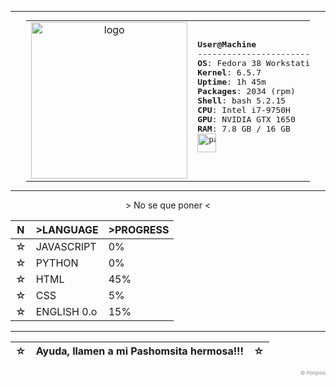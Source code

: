 <!--- Ayuda, llamen a dios!!! --->

---

<div align="center">
<table style="width: 90%; margin: auto;">
  <tr>
    <td style="width: 30%; text-align: center;">
      <img src="https://github.com/PachonCake/PachonCake/raw/main/shygir1.png" alt="logo" width="250">
    </td>
    <td style="width: 70%; text-align: left;">
      <pre>
<b>User@Machine</b>
-------------------------
<b>OS</b>: Fedora 38 Workstation
<b>Kernel</b>: 6.5.7
<b>Uptime</b>: 1h 45m
<b>Packages</b>: 2034 (rpm)
<b>Shell</b>: bash 5.2.15
<b>CPU</b>: Intel i7-9750H
<b>GPU</b>: NVIDIA GTX 1650
<b>RAM</b>: 7.8 GB / 16 GB
<img src="https://github.com/PachonCake/PachonCake/raw/main/girpalette.png" alt="palette" height="30px">
      </pre>
    </td>
  </tr>
</table>
</div>

---

<p align="center">
&gt; No se que poner &lt;
</p> 
<div align="center">
  
|N| &gt;LANGUAGE | &gt;PROGRESS |
|-|:---|:---|
|☆| JAVASCRIPT |0%|
|☆| PYTHON |0%|
|☆| HTML |45%|
|☆| CSS |5%|
|☆| ENGLISH 0.o |15%|

</div> 

---

<div align="center" >
  
  |☆| Ayuda, llamen a mi Pashomsita hermosa!!! |☆|
  |-|:---|:---|
  
</div>
<p align="right" style="color:#888; font-size: 8px;">
&copy; Ponjoso 
</p>
